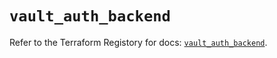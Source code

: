 # `vault_auth_backend`

Refer to the Terraform Registory for docs: [`vault_auth_backend`](https://registry.terraform.io/providers/hashicorp/vault/3.20.1/docs/resources/auth_backend).
